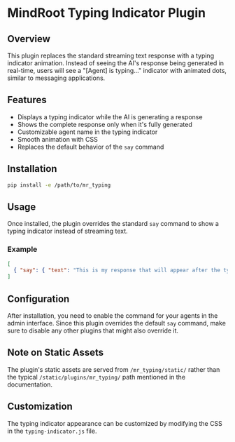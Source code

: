 # MindRoot Typing Indicator Plugin

## Overview

This plugin replaces the standard streaming text response with a typing indicator animation. Instead of seeing the AI's response being generated in real-time, users will see a "[Agent] is typing..." indicator with animated dots, similar to messaging applications.

## Features

- Displays a typing indicator while the AI is generating a response
- Shows the complete response only when it's fully generated
- Customizable agent name in the typing indicator
- Smooth animation with CSS
- Replaces the default behavior of the `say` command

## Installation

```bash
pip install -e /path/to/mr_typing
```

## Usage

Once installed, the plugin overrides the standard `say` command to show a typing indicator instead of streaming text.

### Example

```json
[
  { "say": { "text": "This is my response that will appear after the typing indicator." } }
]
```

## Configuration

After installation, you need to enable the command for your agents in the admin interface. Since this plugin overrides the default `say` command, make sure to disable any other plugins that might also override it.

## Note on Static Assets

The plugin's static assets are served from `/mr_typing/static/` rather than the typical `/static/plugins/mr_typing/` path mentioned in the documentation.

## Customization

The typing indicator appearance can be customized by modifying the CSS in the `typing-indicator.js` file.
